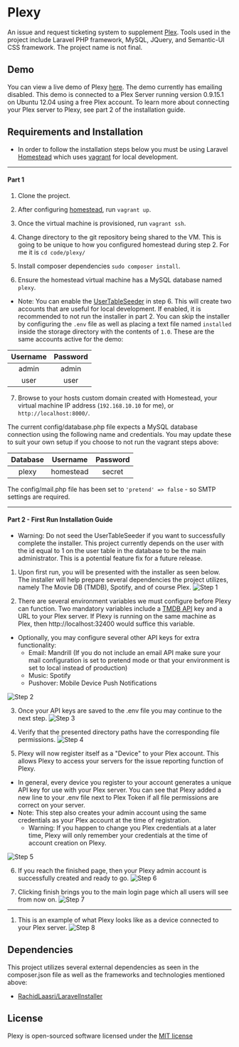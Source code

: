 # Plexy

An issue and request ticketing system to supplement [Plex](https://plex.tv/). Tools used in the project include Laravel PHP framework, MySQL, JQuery, and Semantic-UI CSS framework. The project name is not final.


## Demo

You can view a live demo of Plexy [here](https://plexydemo.ehumps.me). The demo currently has emailing disabled. This demo is connected to a Plex Server running version 0.9.15.1 on Ubuntu 12.04 using a free Plex account. To learn more about connecting your Plex server to Plexy, see part 2 of the installation guide.


## Requirements and Installation

* In order to follow the installation steps below you must be using Laravel [Homestead](https://laravel.com/docs/5.1/homestead) which uses [vagrant](https://www.vagrantup.com/) for local development.

---

#### Part 1

1. Clone the project.

2. After configuring [homestead](https://laravel.com/docs/5.1/homestead#configuring-homestead), run `vagrant up`.

3. Once the virtual machine is provisioned, run `vagrant ssh`.

4. Change directory to the git repository being shared to the VM. This is going to be unique to how you configured homestead during step 2. For me it is `cd code/plexy/`

5. Install composer dependencies `sudo composer install`.

6. Ensure the homestead virtual machine has a MySQL database named `plexy`.

  * Note: You can enable the [UserTableSeeder](https://github.com/ehumps/plexy/blob/master/database/seeds/DatabaseSeeder.php) in step 6. This will create two accounts that are useful for local development. If enabled, it is recommended to not run the installer in part 2. You can skip the installer by configuring the `.env` file as well as placing a text file named `installed` inside the storage directory with the contents of `1.0`. These are the same accounts active for the demo:

| Username      | Password      |
| :-----------: |:-------------:|
| admin         | admin         |
| user          | user          |


7. Browse to your hosts custom domain created with Homestead, your virtual machine IP address (`192.168.10.10` for me), or `http://localhost:8000/`.

The current config/database.php file expects a MySQL database connection using the following name and credentials.  You may update these to suit your own setup if you choose to not run the vagrant steps above:

| Database      | Username      | Password      |
|:-------------:|:-------------:|:-------------:|
| plexy         | homestead     | secret        |


The config/mail.php file has been set to `'pretend' => false` - so SMTP settings are required.

---

#### Part 2 - First Run Installation Guide

* Warning: Do not seed the UserTableSeeder if you want to successfully complete the installer.  This project currently depends on the user with the id equal to 1 on the user table in the database to be the main administrator.  This is a potential feature fix for a future release.


1. Upon first run, you will be presented with the installer as seen below. The installer will help prepare several dependencies the project utilizes, namely The Movie DB (TMDB), Spotify, and of course Plex.
  ![Step 1](https://plexydemo.ehumps.me/assets/img/1.png)

2. There are several environment variables we must configure before Plexy can function. Two mandatory variables include a [TMDB API](https://www.themoviedb.org/faq/api) key and a URL to your Plex server. If Plexy is running on the same machine as Plex, then http://localhost:32400 would suffice this variable.

  * Optionally, you may configure several other API keys for extra functionality:
    * Email: Mandrill (If you do not include an email API make sure your mail configuration is set to pretend mode or that your environment is set to local instead of production)
    * Music: Spotify
    * Pushover: Mobile Device Push Notifications

  ![Step 2](https://plexydemo.ehumps.me/assets/img/2.png)

3. Once your API keys are saved to the .env file you may continue to the next step.
  ![Step 3](https://plexydemo.ehumps.me/assets/img/3.png)

4. Verify that the presented directory paths have the corresponding file permissions.
  ![Step 4](https://plexydemo.ehumps.me/assets/img/4.png)

5. Plexy will now register itself as a "Device" to your Plex account.  This allows Plexy to access your servers for the issue reporting function of Plexy.
  * In general, every device you register to your account generates a unique API key for use with your Plex server. You can see that Plexy added a new line to your .env file next to Plex Token if all file permissions are correct on your server.
  * Note: This step also creates your admin account using the same credentials as your Plex account at the time of registration.
    * Warning: If you happen to change you Plex credentials at a later time, Plexy will only remember your credentials at the time of account creation on Plexy.

  ![Step 5](https://plexydemo.ehumps.me/assets/img/5.png)

6. If you reach the finished page, then your Plexy admin account is successfully created and ready to go.
  ![Step 6](https://plexydemo.ehumps.me/assets/img/6.png)

7. Clicking finish brings you to the main login page which all users will see from now on.
  ![Step 7](https://plexydemo.ehumps.me/assets/img/7.png)

---

1. This is an example of what Plexy looks like as a device connected to your Plex server.
  ![Step 8](https://plexydemo.ehumps.me/assets/img/8.png)


## Dependencies

This project utilizes several external dependencies as seen in the composer.json file as well as the frameworks and technologies mentioned above:

* [RachidLaasri/LaravelInstaller](https://github.com/RachidLaasri/LaravelInstaller)


## License

Plexy is open-sourced software licensed under the [MIT license](http://opensource.org/licenses/MIT)
